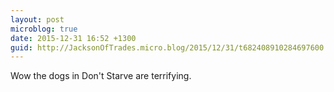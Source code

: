 ```yaml
---
layout: post
microblog: true
date: 2015-12-31 16:52 +1300
guid: http://JacksonOfTrades.micro.blog/2015/12/31/t682408910284697600.html
---
```

Wow the dogs in Don't Starve are terrifying.
